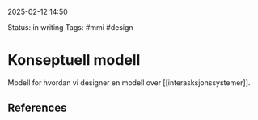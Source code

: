 2025-02-12 14:50

Status: in writing
Tags: #mmi #design

# Konseptuell modell

Modell for hvordan vi designer en modell over [[interasksjonssystemer]].




## References
